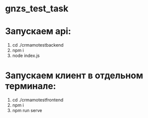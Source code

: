 # gnzs_test_task

# Запускаем api:
1)  cd ./crmamotestbackend
2)  npm i
3)  node index.js

# Запускаем клиент в отдельном терминале:
1)  cd ./crmamotestfrontend
2)  npm i
3)  npm run serve

